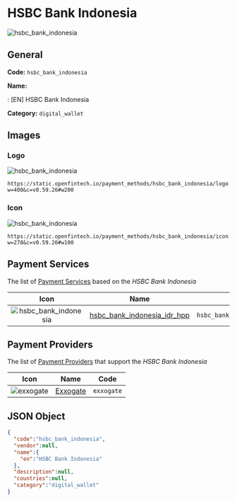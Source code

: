 
# HSBC Bank Indonesia 
![hsbc_bank_indonesia](https://static.openfintech.io/payment_methods/hsbc_bank_indonesia/logo.svg?w=400&c=v0.59.26#w200)  

## General 
**Code:** `hsbc_bank_indonesia` 
 
**Name:** 
 
:	[EN] HSBC Bank Indonesia 
 
**Category:** `digital_wallet` 
 

## Images 

### Logo 
![hsbc_bank_indonesia](https://static.openfintech.io/payment_methods/hsbc_bank_indonesia/logo.svg?w=400&c=v0.59.26#w200)  

```
https://static.openfintech.io/payment_methods/hsbc_bank_indonesia/logo.svg?w=400&c=v0.59.26#w200
```  

### Icon 
![hsbc_bank_indonesia](https://static.openfintech.io/payment_methods/hsbc_bank_indonesia/icon.svg?w=278&c=v0.59.26#w100)  

```
https://static.openfintech.io/payment_methods/hsbc_bank_indonesia/icon.svg?w=278&c=v0.59.26#w100
```  

## Payment Services 
 
The list of [Payment Services](/payment-services/) based on the _HSBC Bank Indonesia_ 

|Icon|Name|Code| 
|:---:|:---:|:---:| 
|![hsbc_bank_indonesia](https://static.openfintech.io/payment_methods/hsbc_bank_indonesia/icon.svg?w=278&c=v0.59.26#w100) |[hsbc_bank_indonesia_idr_hpp](/payment-services/hsbc_bank_indonesia_idr_hpp/)|`hsbc_bank_indonesia_idr_hpp`| 
 

## Payment Providers 
 
The list of [Payment Providers](/payment-providers/) that support the _HSBC Bank Indonesia_ 

|Icon|Name|Code| 
|:---:|:---:|:---:| 
|![exxogate](https://static.openfintech.io/payment_providers/exxogate/icon.svg?w=278&c=v0.59.26#w100) |[Exxogate](/payment-providers/exxogate/)|`exxogate`| 
 

## JSON Object 

```json
{
  "code":"hsbc_bank_indonesia",
  "vendor":null,
  "name":{
    "en":"HSBC Bank Indonesia"
  },
  "description":null,
  "countries":null,
  "category":"digital_wallet"
}
```  
